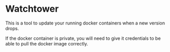# Watchtower

This is a tool to update your running docker containers when a new version drops.

If the docker container is private, you will need to give it credentials to be able to pull the docker image correctly.
